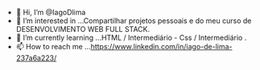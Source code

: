 - 👋 Hi, I’m @IagoDlima
- 👀 I’m interested in ...Compartilhar projetos pessoais e   do meu curso de  DESENVOLVIMENTO WEB FULL STACK.
- 🌱 I’m currently learning ...HTML / Intermediário  -  Css /  Intermediário .
 - 📫 How to reach me ...https://www.linkedin.com/in/iago-de-lima-237a6a223/

<!---
IagoDlima/IagoDlima is a ✨ special ✨ repository because its `README.md` (this file) appears on your GitHub profile.
You can click the Preview link to take a look at your changes.
--->
